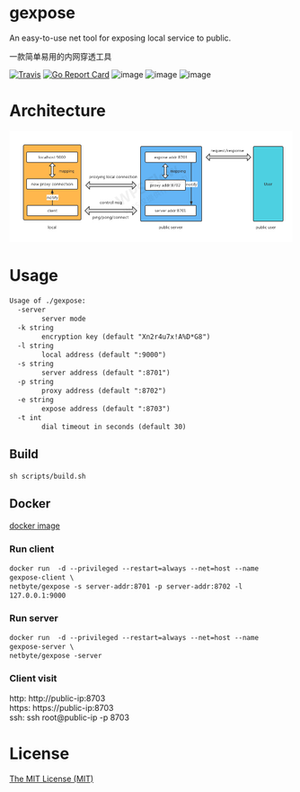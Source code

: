 # gexpose

An easy-to-use net tool for exposing local service to public.

一款简单易用的内网穿透工具

[![Travis](https://travis-ci.com/net-byte/gexpose.svg?branch=main)](https://github.com/net-byte/gexpose)
[![Go Report Card](https://goreportcard.com/badge/github.com/net-byte/gexpose)](https://goreportcard.com/report/github.com/net-byte/gexpose)
![image](https://img.shields.io/badge/License-MIT-orange)
![image](https://img.shields.io/badge/License-Anti--996-red)
![image](https://img.shields.io/github/downloads/net-byte/gexpose/total.svg)

# Architecture
<p>
	<img src="https://github.com/net-byte/gexpose/raw/main/assets/gexpose.png" alt="gexpose" width="900">
</p>

# Usage

```
Usage of ./gexpose:
  -server
        server mode
  -k string
        encryption key (default "Xn2r4u7x!A%D*G8")
  -l string
        local address (default ":9000")
  -s string
        server address (default ":8701")
  -p string
        proxy address (default ":8702")
  -e string
        expose address (default ":8703")
  -t int
        dial timeout in seconds (default 30)

```

## Build

```
sh scripts/build.sh
```

## Docker
[docker image](https://hub.docker.com/r/netbyte/gexpose)

### Run client
```
docker run  -d --privileged --restart=always --net=host --name gexpose-client \
netbyte/gexpose -s server-addr:8701 -p server-addr:8702 -l 127.0.0.1:9000
```

### Run server
```
docker run  -d --privileged --restart=always --net=host --name gexpose-server \
netbyte/gexpose -server
```
### Client visit
http: http://public-ip:8703  
https: https://public-ip:8703  
ssh: ssh root@public-ip -p 8703

# License
[The MIT License (MIT)](https://raw.githubusercontent.com/net-byte/gexpose/main/LICENSE)
